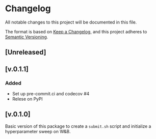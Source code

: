 # Changelog

All notable changes to this project will be documented in this file.

The format is based on [Keep a Changelog][],
and this project adheres to [Semantic Versioning][].

[keep a changelog]: https://keepachangelog.com/en/1.0.0/
[semantic versioning]: https://semver.org/spec/v2.0.0.html

## [Unreleased]

## [v.0.1.1]

### Added
- Set up pre-commit.ci and codecov #4
- Relese on PyPI


## [v.0.1.0]
Basic version of this package to create a `submit.sh` script and initialize a hyperparameter sweep on W&B.
